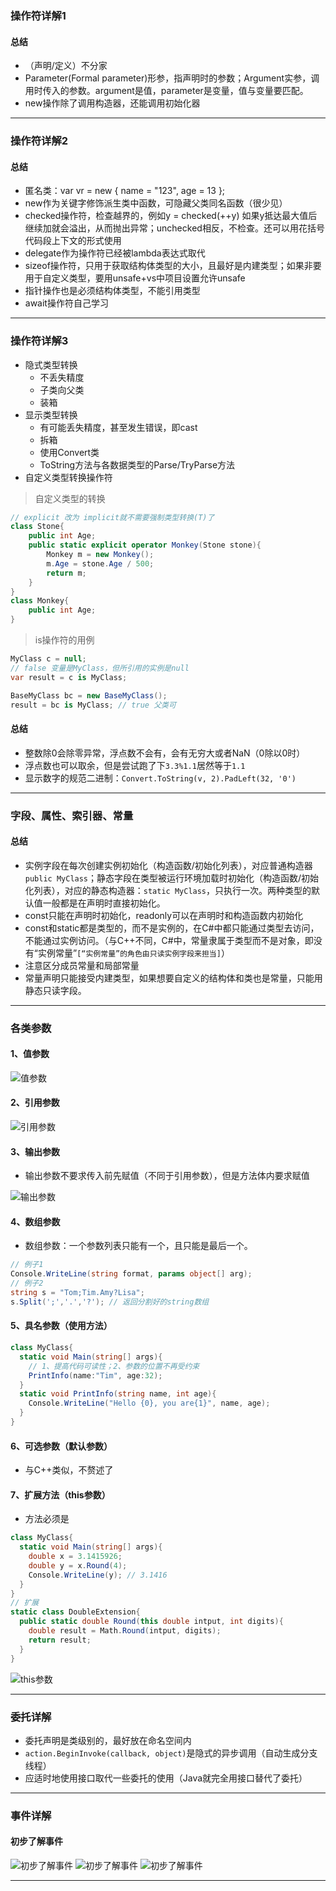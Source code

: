 ### 操作符详解1
#### 总结
- （声明/定义）不分家
- Parameter(Formal parameter)形参，指声明时的参数；Argument实参，调用时传入的参数。argument是值，parameter是变量，值与变量要匹配。
- new操作除了调用构造器，还能调用初始化器

---

### 操作符详解2
#### 总结
- 匿名类：var vr = new { name = "123", age = 13 };
- new作为关键字修饰派生类中函数，可隐藏父类同名函数（很少见）
- checked操作符，检查越界的，例如y = checked(++y) 如果y抵达最大值后继续加就会溢出，从而抛出异常；unchecked相反，不检查。还可以用花括号代码段上下文的形式使用
- delegate作为操作符已经被lambda表达式取代
- sizeof操作符，只用于获取结构体类型的大小，且最好是内建类型；如果非要用于自定义类型，要用unsafe+vs中项目设置允许unsafe
- 指针操作也是必须结构体类型，不能引用类型
- await操作符自己学习

---

### 操作符详解3

- 隐式类型转换
  - 不丢失精度
  - 子类向父类
  - 装箱
- 显示类型转换
  - 有可能丢失精度，甚至发生错误，即cast
  - 拆箱
  - 使用Convert类
  - ToString方法与各数据类型的Parse/TryParse方法
- 自定义类型转换操作符

> 自定义类型的转换
```csharp
// explicit 改为 implicit就不需要强制类型转换(T)了
class Stone{
    public int Age;
    public static explicit operator Monkey(Stone stone){
        Monkey m = new Monkey();
        m.Age = stone.Age / 500;
        return m;
    }
}
class Monkey{
    public int Age;
}
```

> is操作符的用例
```csharp
MyClass c = null;
// false 变量是MyClass，但所引用的实例是null
var result = c is MyClass;

BaseMyClass bc = new BaseMyClass();
result = bc is MyClass; // true 父类可
```

#### 总结
- 整数除0会除零异常，浮点数不会有，会有无穷大或者NaN（0除以0时）
- 浮点数也可以取余，但是尝试跑了下`3.3%1.1`居然等于`1.1`
- 显示数字的规范二进制：`Convert.ToString(v, 2).PadLeft(32, '0')`


---

### 字段、属性、索引器、常量

#### 总结
- 实例字段在每次创建实例初始化（构造函数/初始化列表），对应普通构造器`public MyClass`；静态字段在类型被运行环境加载时初始化（构造函数/初始化列表），对应的静态构造器：`static MyClass`，只执行一次。两种类型的默认值一般都是在声明时直接初始化。
- const只能在声明时初始化，readonly可以在声明时和构造函数内初始化
- const和static都是类型的，而不是实例的，在C#中都只能通过类型去访问，不能通过实例访问。（与C++不同，C#中，常量隶属于类型而不是对象，即没有“实例常量”`[“实例常量”的角色由只读实例字段来担当]`）
- 注意区分成员常量和局部常量
- 常量声明只能接受内建类型，如果想要自定义的结构体和类也是常量，只能用静态只读字段。

---

### 各类参数

#### 1、值参数
![值参数](images/1.1.png)
#### 2、引用参数
![引用参数](images/1.2.png)
#### 3、输出参数
- 输出参数不要求传入前先赋值（不同于引用参数），但是方法体内要求赋值


![输出参数](images/1.3.png)
#### 4、数组参数
- 数组参数：一个参数列表只能有一个，且只能是最后一个。


```csharp
// 例子1
Console.WriteLine(string format, params object[] arg);
// 例子2
string s = "Tom;Tim.Amy?Lisa";
s.Split(';','.','?'); // 返回分割好的string数组
```
#### 5、具名参数（使用方法）
```csharp
class MyClass{
  static void Main(string[] args){
    // 1、提高代码可读性；2、参数的位置不再受约束
    PrintInfo(name:"Tim", age:32);
  }
  static void PrintInfo(string name, int age){
    Console.WriteLine("Hello {0}, you are{1}", name, age);
  }
}
```
#### 6、可选参数（默认参数）
- 与C++类似，不赘述了

#### 7、扩展方法（this参数）
- 方法必须是

```csharp
class MyClass{
  static void Main(string[] args){
    double x = 3.1415926;
    double y = x.Round(4);
    Console.WriteLine(y); // 3.1416
  }
}
// 扩展
static class DoubleExtension{
  public static double Round(this double intput, int digits){
    double result = Math.Round(intput, digits);
    return result;
  }
} 
```
![this参数](images/1.4.png)

---

### 委托详解
- 委托声明是类级别的，最好放在命名空间内
- `action.BeginInvoke(callback, object)`是隐式的异步调用（自动生成分支线程）
- 应适时地使用接口取代一些委托的使用（Java就完全用接口替代了委托）

---

### 事件详解
#### 初步了解事件
![初步了解事件](images/2.1.png)
![初步了解事件](images/2.2.png)
![初步了解事件](images/2.3.png)


---
